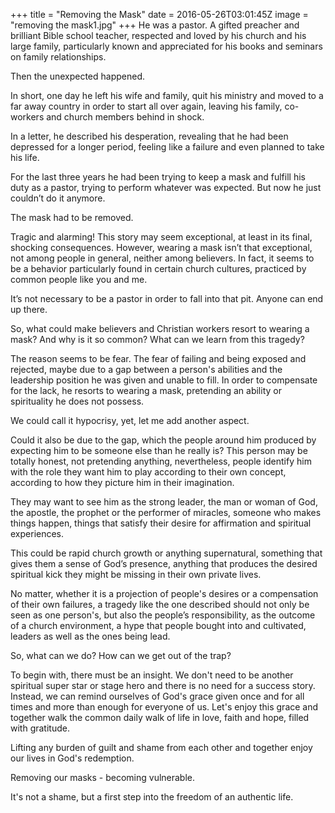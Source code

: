 +++
title = "Removing the Mask"
date = 2016-05-26T03:01:45Z
image = "removing the mask1.jpg"
+++
He was a pastor. A gifted preacher and brilliant Bible school teacher, respected and loved by his church and his large family, particularly known and appreciated for his books and seminars on family relationships.

Then the unexpected happened.

In short, one day he left his wife and family, quit his ministry and moved to a far away country in order to start all over again, leaving his family, co-workers and church members behind in shock.

In a letter, he described his desperation, revealing that he had been depressed for a longer period, feeling like a failure and even planned to take his life.

For the last three years he had been trying to keep a mask and fulfill his duty as a pastor, trying to perform whatever was expected. But now he just couldn’t do it anymore.

The mask had to be removed.

Tragic and alarming! This story may seem exceptional, at least in its final, shocking consequences. However, wearing a mask isn’t that exceptional, not among people in general, neither among believers. In fact, it seems to be a behavior particularly found in certain church cultures, practiced by common people like you and me.

It’s not necessary to be a pastor in order to fall into that pit. Anyone can end up there.

So, what could make believers and Christian workers resort to wearing a mask? And why is it so common? What can we learn from this tragedy?

The reason seems to be fear. The fear of failing and being exposed and rejected, maybe due to a gap between a person's abilities and the leadership position he was given and unable to fill. In order to compensate for the lack, he resorts to wearing a mask, pretending an ability or spirituality he does not possess.

We could call it hypocrisy, yet, let me add another aspect.

Could it also be due to the gap, which the people around him produced by expecting him to be someone else than he really is? This person may be totally honest, not pretending anything, nevertheless, people identify him with the role they want him to play according to their own concept, according to how they picture him in their imagination.

They may want to see him as the strong leader, the man or woman of God, the apostle, the prophet or the performer of miracles, someone who makes things happen, things that satisfy their desire for affirmation and spiritual experiences.

This could be rapid church growth or anything supernatural, something that gives them a sense of God’s presence, anything that produces the desired spiritual kick they might be missing in their own private lives.

No matter, whether it is a projection of people's desires or a compensation of their own failures, a tragedy like the one described should not only be seen as one person's, but also the people’s responsibility, as the outcome of a church environment, a hype that people bought into and cultivated, leaders as well as the ones being lead.

So, what can we do? How can we get out of the trap?

To begin with, there must be an insight. We don't need to be another spiritual super star or stage hero and there is no need for a success story. Instead, we can remind ourselves of God's grace given once and for all times and more than enough for everyone of us. Let's enjoy this grace and together walk the common daily walk of life in love, faith and hope, filled with gratitude.

Lifting any burden of guilt and shame from each other and together enjoy our lives in God's redemption.

Removing our masks - becoming vulnerable.

It's not a shame, but a first step into the freedom of an authentic life.
